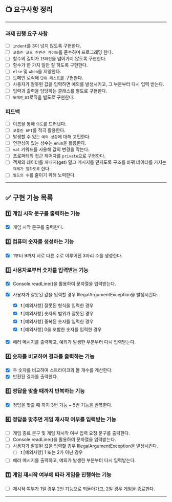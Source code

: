 ## 📺 요구사항 정리

---

### 과제 진행 요구 사항
- [ ] `indent`를 3이 넘지 않도록 구현한다.
- [ ] `코틀린 코드 컨벤션 가이드`를 준수하며 프로그래밍 한다.
- [ ] 함수의 길이가 `15라인`을 넘어가지 않도록 구현한다.
- [ ] 함수가 한 가지 일만 잘 하도록 구현한다.
- [ ] `else` 및 `when`을 지양한다.
- [ ] 도메인 로직에 `단위 테스트`를 구현한다.
- [ ] 사용자가 잘못된 값을 입력하면 예외를 발생시키고, 그 부분부터 다시 입력 받는다.
- [ ] 입력과 출력을 담당하는 클래스를 별도로 구현한다.
- [ ] `도메인`,`UI`로직을 별도로 구현한다.

### 피드백
- [ ] 이름을 통해 `의도`를 드러낸다.
- [ ] `코틀린 API`를 적극 활용한다.
- [ ] 발생할 수 있는 `예외 상황`에 대해 고민한다.
- [ ] 연관성이 있는 상수는 `enum`을 활용한다.
- [ ] `val` 키워드를 사용해 값의 변경을 막는다.
- [ ] 프로퍼티의 접근 제어자를 `private`으로 구현한다.
- [ ] 객체의 데이터를 꺼내지(get) 말고 메시지를 던지도록 구조를 바꿔 데이터를 가지는 `객체가 일하도록` 한다.
- [ ] `필드의 수`를 줄이기 위해 노력한다.

---

## ✅ 구현 기능 목록

### 1️⃣ 게임 시작 문구를 출력하는 기능

- [x] 게임 시작 문구를 출력한다.

### 2️⃣ 컴퓨터 숫자를 생성하는 기능

- [x] 1부터 9까지 서로 다른 수로 이루어진 3자리 수를 생성한다.

### 3️⃣ 사용자로부터 숫자를 입력받는 기능

- [x] Console.readLine()을 활용하여 문자열을 입력받는다.
- [x] 사용자가 잘못된 값을 입력할 경우 IllegalArgumentException을 발생시킨다.
    - [x] ❗️ [예외사항] 잘못된 형식을 입력한 경우
    - [x] ❗️ [예외사항] 숫자의 범위가 잘못된 경우
    - [x] ❗️ [예외사항] 중복된 숫자를 입력한 경우
    - [x] ❗️ [예외사항] 0을 포함한 숫자를 입력한 경우
- [x] 에러 메시지를 출력하고, 예외가 발생한 부분부터 다시 입력받는다.


### 4️⃣ 숫자를 비교하여 결과를 출력하는 기능

- [x] 두 숫자를 비교하여 스트라이크와 볼 개수를 계산한다.
- [x] 반환된 결과를 출력한다.

### 5️⃣ 정답을 맞출 때까지 반복하는 기능

- [x] 정답을 맞출 때 까지 3번 기능 ~ 5번 기능을 반복한다.

### 6️⃣ 정답을 맞추면 게임 재시작 여부를 입력받는 기능

- [ ] 게임 종료 문구 및 게임 재시작 여부 입력 요청 문구를 출력한다.
- [ ] Console.readLine()을 활용하여 문자열을 입력받는다.
- [ ] 사용자가 잘못된 값을 입력할 경우 IllegalArgumentException을 발생시킨다.
    - [ ] ❗️ [예외사항] 1 또는 2가 아닌 경우
- [ ] 에러 메시지를 출력하고, 예외가 발생한 부분부터 다시 입력받는다.

### 7️⃣ 게임 재시작 여부에 따라 게임을 진행하는 기능

- [ ] 재시작 여부가 1일 경우 2번 기능으로 되돌아가고, 2일 경우 게임을 종료한다.

---
